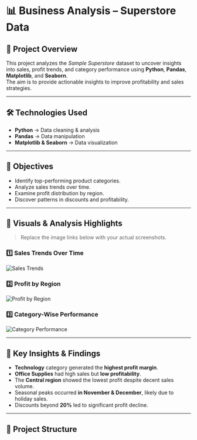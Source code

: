 # 📊 Business Analysis – Superstore Data

## 📌 Project Overview
This project analyzes the *Sample Superstore* dataset to uncover insights into sales, profit trends, and category performance using **Python**, **Pandas**, **Matplotlib**, and **Seaborn**.  
The aim is to provide actionable insights to improve profitability and sales strategies.

---

## 🛠 Technologies Used
- **Python** → Data cleaning & analysis  
- **Pandas** → Data manipulation  
- **Matplotlib & Seaborn** → Data visualization  

---

## 🎯 Objectives
- Identify top-performing product categories.
- Analyze sales trends over time.
- Examine profit distribution by region.
- Discover patterns in discounts and profitability.

---

## 📸 Visuals & Analysis Highlights  
> Replace the image links below with your actual screenshots.

### 1️⃣ Sales Trends Over Time
![Sales Trends](https://github.com/user-attachments/assets/10c0c98c-9d57-404a-9b04-359d1950ac8)

### 2️⃣ Profit by Region
![Profit by Region](https://github.com/user-attachments/assets/acec0c64-1f84-4490-9b89-6e4721e2659b)

### 3️⃣ Category-Wise Performance
![Category Performance](https://github.com/user-attachments/assets/a10f0c77-b6ea-4b59-b023-5222c7d3b595)

---

## 📝 Key Insights & Findings
- **Technology** category generated the **highest profit margin**.
- **Office Supplies** had high sales but **low profitability**.
- The **Central region** showed the lowest profit despite decent sales volume.
- Seasonal peaks occurred **in November & December**, likely due to holiday sales.
- Discounts beyond **20%** led to significant profit decline.

---

## 📂 Project Structure
